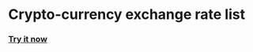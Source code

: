 # Crypto-currency exchange rate list

### [Try it now](https://ivyman.github.io/crypto_pairs/build/index.html)
